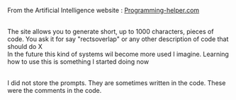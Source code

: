 From the Artificial Intelligence website : <a href="https://www.programming-helper.com/">Programming-helper.com</a><br><br>

The site allows you to generate short, up to 1000 characters, pieces of code. You ask it for say "rectsoverlap" or any other 
description of code that should do X<br>
In the future this kind of systems wil become more used I imagine. Learning how to use this is something I started doing now<br><br>

I did not store the prompts. They are sometimes written in the code. These were the comments in the code.<br><br>
